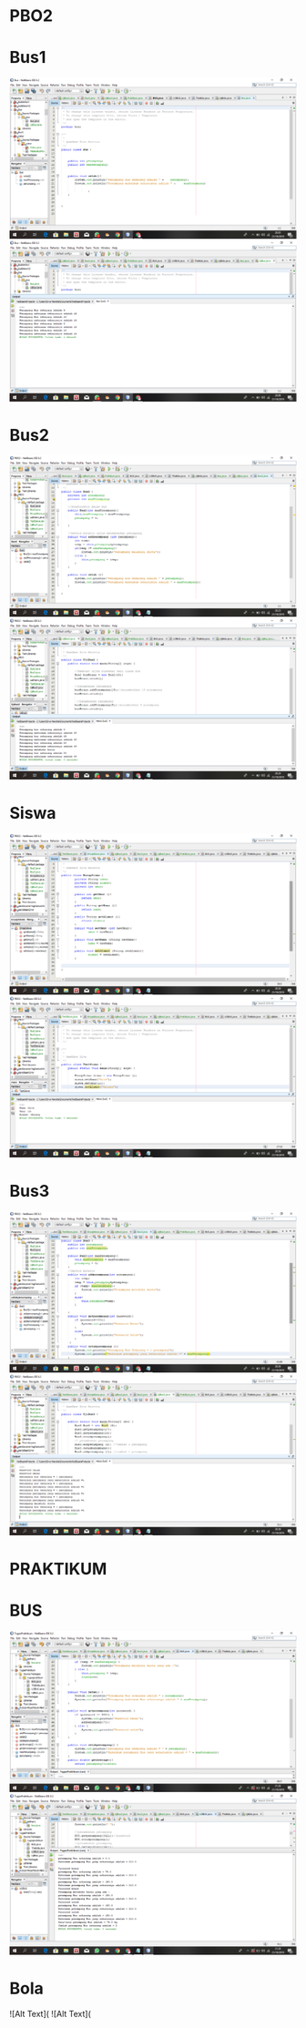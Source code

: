 # PBO2

# Bus1
![Alt Text](https://github.com/divamaretta/PBO2/blob/master/Screenshot%20(368).png)
![Alt Text](https://github.com/divamaretta/PBO2/blob/master/Screenshot%20(369).png)

# Bus2
![Alt Text](https://github.com/divamaretta/PBO2/blob/master/Screenshot%20(370).png)
![Alt Text](https://github.com/divamaretta/PBO2/blob/master/Screenshot%20(371).png)

# Siswa
![Alt Text](https://github.com/divamaretta/PBO2/blob/master/Screenshot%20(373).png)
![Alt Text](https://github.com/divamaretta/PBO2/blob/master/Screenshot%20(375).png)

# Bus3 
![Alt Text](https://github.com/divamaretta/PBO2/blob/master/Screenshot%20(376).png)
![Alt Text](https://github.com/divamaretta/PBO2/blob/master/Screenshot%20(377).png)


# PRAKTIKUM 

# BUS 
![Alt Text](https://github.com/divamaretta/PBO2/blob/master/Screenshot%20(385).png)
![Alt Text](https://github.com/divamaretta/PBO2/blob/master/Screenshot%20(386).png)

# Bola 
![Alt Text](
![Alt Text](
